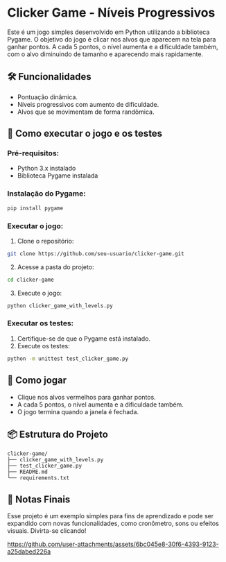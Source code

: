 # Clicker Game - Níveis Progressivos

Este é um jogo simples desenvolvido em Python utilizando a biblioteca Pygame. O objetivo do jogo é clicar nos alvos que aparecem na tela para ganhar pontos. A cada 5 pontos, o nível aumenta e a dificuldade também, com o alvo diminuindo de tamanho e aparecendo mais rapidamente.

## 🛠️ Funcionalidades
- Pontuação dinâmica.
- Níveis progressivos com aumento de dificuldade.
- Alvos que se movimentam de forma randômica.

## 🚀 Como executar o jogo e os testes

### Pré-requisitos:
- Python 3.x instalado
- Biblioteca Pygame instalada

### Instalação do Pygame:
```bash
pip install pygame
```

### Executar o jogo:
1. Clone o repositório:
```bash
git clone https://github.com/seu-usuario/clicker-game.git
```
2. Acesse a pasta do projeto:
```bash
cd clicker-game
```
3. Execute o jogo:
```bash
python clicker_game_with_levels.py
```

### Executar os testes:
1. Certifique-se de que o Pygame está instalado.
2. Execute os testes:
```bash
python -m unittest test_clicker_game.py
```

## 🎯 Como jogar
- Clique nos alvos vermelhos para ganhar pontos.
- A cada 5 pontos, o nível aumenta e a dificuldade também.
- O jogo termina quando a janela é fechada.

## 📦 Estrutura do Projeto
```
clicker-game/
├── clicker_game_with_levels.py
├── test_clicker_game.py
├── README.md
└── requirements.txt
```

## 📝 Notas Finais
Esse projeto é um exemplo simples para fins de aprendizado e pode ser expandido com novas funcionalidades, como cronômetro, sons ou efeitos visuais. Divirta-se clicando!


https://github.com/user-attachments/assets/6bc045e8-30f6-4393-9123-a25dabed226a




